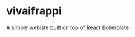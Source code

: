 # vivaifrappi

A simple webiste built on top of [React Boilerplate](https://github.com/react-boilerplate/react-boilerplate)
